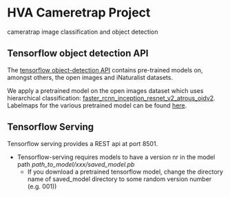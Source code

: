 # HVA Cameretrap Project
cameratrap image classification and object detection

## Tensorflow object detection API
The [tensorflow object-detection API](https://github.com/tensorflow/models/tree/master/research/object_detection) contains pre-trained models on, amongst others, the open images and iNaturalist datasets.

We apply a pretrained model on the open images dataset which uses hierarchical classification: [faster_rcnn_inception_resnet_v2_atrous_oidv2](https://github.com/tensorflow/models/blob/master/research/object_detection/g3doc/detection_model_zoo).
Labelmaps for the various pretrained model can be found [here](https://github.com/tensorflow/models/tree/master/research/object_detection/data).

## Tensorflow Serving
Tensorflow serving provides a REST api at port 8501. 
* Tensorflow-serving requires models to have a version nr in the model path *path_to_model/xxx/saved_model.pb*
     * If you download a pretrained tensorflow model, change the directory name of saved_model directory to some random version number (e.g. 001))
